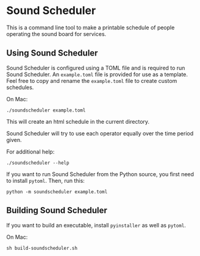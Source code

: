 # Sound Scheduler

This is a command line tool to make a printable schedule of people operating the
sound board for services.

## Using Sound Scheduler

Sound Scheduler is configured using a TOML file and is required to run Sound Scheduler.  An `example.toml` file is provided for use as a template.  Feel free to copy and rename the `example.toml` file to create custom schedules.

On Mac:

```
./soundscheduler example.toml
```

This will create an html schedule in the current directory.

Sound Scheduler will try to use each operator equally over the time period
given.

For additional help:

```
./soundscheduler --help
```


If you want to run Sound Scheduler from the Python source, you first need to
install `pytoml`.  Then, run this:

```
python -m soundscheduler example.toml
```

## Building Sound Scheduler

If you want to build an executable, install `pyinstaller` as well as `pytoml`.

On Mac:

```
sh build-soundscheduler.sh
```
